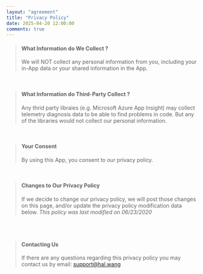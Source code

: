 ```yaml
---
layout: "agreement"
title: "Privacy Policy"
date: 2025-04-20 12:00:00
comments: true
---
```


> #### What Information do We Collect ?
>
> We will NOT collect any personal information from you, including your in-App data or your shared information in the App.

<br>

> #### What Information do Third-Party Collect ?
>
> Any thrid party libraies (e.g. Microsoft Azure App Insight) may collect telemetry diagnosis data to be able to find problems in code. But any of the libraries would not collect our personal information.

<br>

> #### Your Consent
>
> By using this App, you consent to our privacy policy.

<br>

> #### Changes to Our Privacy Policy
>
> If we decide to change our privacy policy, we will post those changes on this page, and/or update the privacy policy modification data below.
> _This policy was last modified on 06/23/2020_

<br>
<br>

> #### Contacting Us
>
> If there are any questions regarding this privacy policy you may contact us by email: <support@hal.wang>
